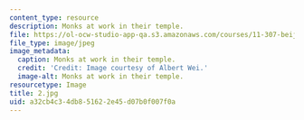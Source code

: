 ```yaml
---
content_type: resource
description: Monks at work in their temple.
file: https://ol-ocw-studio-app-qa.s3.amazonaws.com/courses/11-307-beijing-urban-design-studio-summer-2006/a32cb4c34db851622e45d07b0f007f0a_2.jpg
file_type: image/jpeg
image_metadata:
  caption: Monks at work in their temple.
  credit: 'Credit: Image courtesy of Albert Wei.'
  image-alt: Monks at work in their temple.
resourcetype: Image
title: 2.jpg
uid: a32cb4c3-4db8-5162-2e45-d07b0f007f0a
---
```

